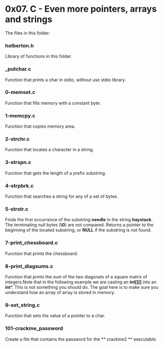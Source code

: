 # 0x07. C - Even more pointers, arrays and strings

The files in this folder:

### holberton.h

Library of functions in this folder.

### _putchar.c

Function that prints a char in stdio, without use stdio library.

### 0-memset.c

Function that fills memory with a constant byte.

### 1-memcpy.c

Function that copies memory area.

### 2-strchr.c

Function that locates a character in a string.

### 3-strspn.c

Function that gets the length of a prefix substring.

### 4-strpbrk.c

Function that searches a string for any of a set of bytes.

### 5-strstr.c

Finds the first occurrence of the substring **needle** in the string **haystack**. The terminating null bytes (**\0**) are not compared. Returns a pointer to the beginning of the located substring, or **NULL** if the substring is not found.

### 7-print_chessboard.c

Function that prints the chessboard.

### 8-print_diagsums.c

Function that prints the sum of the two diagonals of a square matrix of integers.Note that in the following example we are casting an **int[][]** into an **int***. This is not something you should do. The goal here is to make sure you understand how an array of array is stored in memory.

### 9-set_string.c

Function that sets the value of a pointer to a char.

### 101-crackme_password

Create a file that contains the password for the ** crackme2 ** executable.


